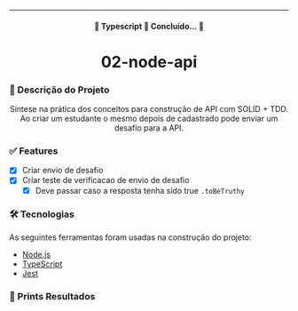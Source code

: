 <hr/>

<h4 align="center"> 
	🚧  Typescript 🚀 Concluído...  🚧
</h4>

<h1 align="center">02-node-api</h1>

### 📓 Descrição do Projeto

<p align="center">Síntese na prática dos conceitos para construção de API com SOLID + TDD. Ao criar um estudante o mesmo depois de cadastrado pode enviar um desafio para a API.</p>

### ✅ Features

- [x] Criar envio de desafio
- [x] Criar teste de verificacao de envio de desafio
  - [x] Deve passar caso a resposta tenha sido true `.toBeTruthy`

### 🛠 Tecnologias

As seguintes ferramentas foram usadas na construção do projeto:

- [Node.js](https://nodejs.org/en/)
- [TypeScript](https://www.typescriptlang.org/)
- [Jest](https://jestjs.io/pt-BR/)

### 📸 Prints Resultados
